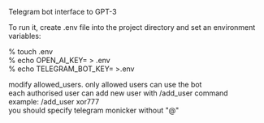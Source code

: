 Telegram bot interface to GPT-3  

To run it, create .env file into the project directory and set an environment variables:  
  
% touch .env  
% echo OPEN_AI_KEY=<YOUR OPEN AI API KEY> > .env  
% echo TELEGRAM_BOT_KEY=<YOUR TELEGRAM BOT KEY> >.env  
  
modify allowed_users. only allowed users can use the bot  
each authorised user can add new user with /add_user command  
example: /add_user xor777  
you should specify telegram monicker without "@"  

